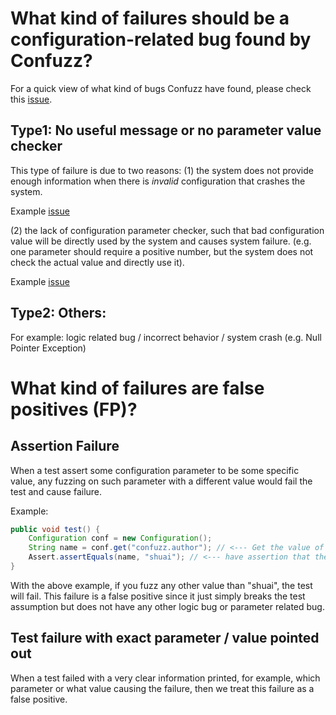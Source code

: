 # What kind of failures should be a configuration-related bug found by Confuzz?

For a quick view of what kind of bugs Confuzz have found, please check this [issue](https://github.com/xlab-uiuc/confuzz/issues/32).

## Type1: No useful message or no parameter value checker

This type of failure is due to two reasons:
(1) the system does not provide enough information
when there is *invalid* configuration that crashes the system.

Example [issue](https://github.com/xlab-uiuc/confuzz/issues/116)

(2) the lack of configuration parameter checker, such that
bad configuration value will be directly used by the system and causes system failure.
(e.g. one parameter should require a positive number, but the system does not check the
actual value and directly use it).

Example [issue](https://github.com/xlab-uiuc/confuzz/issues/122)

## Type2: Others:

For example: logic related bug / incorrect behavior / system crash (e.g. Null Pointer Exception)

# What kind of failures are false positives (FP)?

## Assertion Failure

When a test assert some configuration parameter to be some specific value, any fuzzing
on such parameter with a different value would fail the test and cause failure.

Example:
```java
public void test() {
	Configuration conf = new Configuration();
	String name = conf.get("confuzz.author"); // <--- Get the value of configuration paraemter "confuzz.author"
	Assert.assertEquals(name, "shuai"); // <--- have assertion that the value should be "shuai" instead of any other value
}
```

With the above example, if you fuzz any other value than "shuai", the test will fail. This failure
is a false positive since it just simply breaks the test assumption but does not have any other logic bug or
parameter related bug.


## Test failure with exact parameter / value pointed out

When a test failed with a very clear information printed, for example, which parameter or what value causing the 
failure, then we treat this failure as a false positive.

